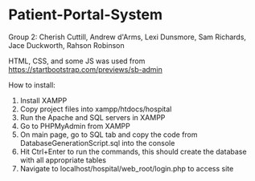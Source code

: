 # Patient-Portal-System

Group 2: Cherish Cuttill, Andrew d'Arms, Lexi Dunsmore, Sam Richards, Jace Duckworth, Rahson Robinson

HTML, CSS, and some JS was used from https://startbootstrap.com/previews/sb-admin

How to install:
1. Install XAMPP
2. Copy project files into xampp/htdocs/hospital
3. Run the Apache and SQL servers in XAMPP
4. Go to PHPMyAdmin from XAMPP
5. On main page, go to SQL tab and copy the code from DatabaseGenerationScript.sql into the console
6. Hit Ctrl+Enter to run the commands, this should create the database with all appropriate tables
7. Navigate to localhost/hospital/web_root/login.php to access site
